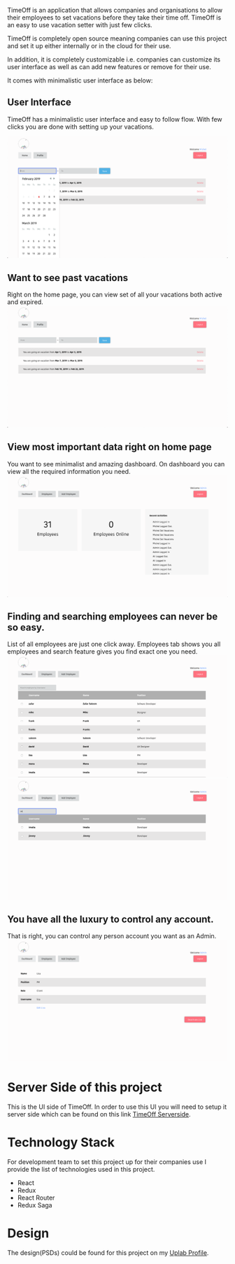 TimeOff is an application that allows companies and organisations to allow their employees to set vacations before they take their time off. 
TimeOff is an easy to use vacation setter with just few clicks. 

TimeOff is completely open source meaning companies can use this project and set it up either internally or in the cloud for their use.

In addition, it is completely customizable i.e. companies can customize its user interface as well as can add new features or remove for
their use.

It comes with minimalistic user interface as below:

## User Interface
TimeOff has a minimalistic user interface and easy to follow flow. With few clicks you are done with setting up your vacations.

![Screenshot](screenshots/UI.png)

## Want to see past vacations
Right on the home page, you can view set of all your vacations both active and expired.
![Screenshot](screenshots/Past.png)

## View most important data right on home page
You want to see minimalist and amazing dashboard. On dashboard you can view all the required information you need.
![Screenshot](screenshots/dashboard.png)

## Finding and searching employees can never be so easy.
List of all employees are just one click away. Employees tab shows you all employees and search feature gives you find exact one you need.
![Screenshot](screenshots/list.png)
![Screenshot](screenshots/search.png)

## You have all the luxury to control any account.
That is right, you can control any person account you want as an Admin.
![Screenshot](screenshots/control.png)

# Server Side of this project
This is the UI side of TimeOff. In order to use this UI you will need to setup it server side which can be found on this link [TimeOff Serverside](https://github.com/zafar-saleem/timeoff-server).

# Technology Stack
For development team to set this project up for their companies use I provide the list of technologies used in this project.
* React
* Redux
* React Router
* Redux Saga

# Design
The design(PSDs) could be found for this project on my [Uplab Profile](https://www.uplabs.com/posts/timeoff-to-schedule-vacations).
